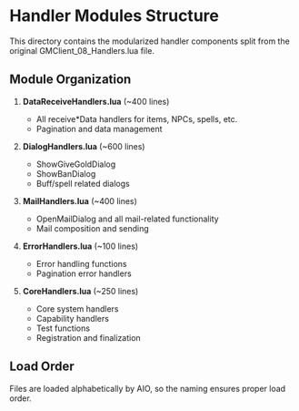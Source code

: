 # Handler Modules Structure

This directory contains the modularized handler components split from the original GMClient_08_Handlers.lua file.

## Module Organization

1. **DataReceiveHandlers.lua** (~400 lines)
   - All receive*Data handlers for items, NPCs, spells, etc.
   - Pagination and data management

2. **DialogHandlers.lua** (~600 lines)
   - ShowGiveGoldDialog
   - ShowBanDialog
   - Buff/spell related dialogs

3. **MailHandlers.lua** (~400 lines)
   - OpenMailDialog and all mail-related functionality
   - Mail composition and sending

4. **ErrorHandlers.lua** (~100 lines)
   - Error handling functions
   - Pagination error handlers

5. **CoreHandlers.lua** (~250 lines)
   - Core system handlers
   - Capability handlers
   - Test functions
   - Registration and finalization

## Load Order
Files are loaded alphabetically by AIO, so the naming ensures proper load order.